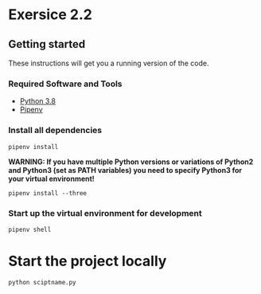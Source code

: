 # Exersice 2.2

## Getting started

These instructions will get you a running version of the code.

### Required Software and Tools

* [Python 3.8](https://www.python.org/downloads/)
* [Pipenv](https://docs.pipenv.org/en/latest/)


### Install all dependencies

```
pipenv install
```
**WARNING: If you have multiple Python versions or variations of Python2 and Python3 (set as PATH variables) you need to specify Python3 for your virtual environment!**

```
pipenv install --three
```
### Start up the virtual environment for development

```
pipenv shell
```
# Start the project locally

```
python sciptname.py
```